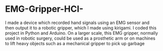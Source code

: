 # EMG-Gripper-HCI-
I made a device which recorded hand signals using an EMG sensor and then output it to a robotic gripper, which I made using kirigami. I coded this project in Python and Arduino. On a larger scale, this EMG gripper, normally used in robotic surgery, could be used as a prosthetic arm or on machines to lift heavy objects such as a mechanical gripper to pick up garbage

